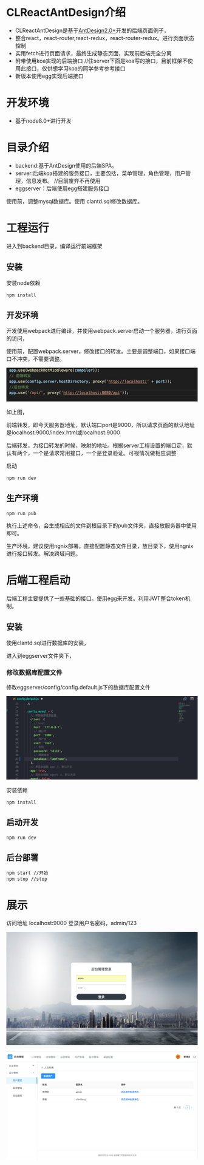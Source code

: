 # CLReactAntDesign介绍
* CLReactAntDesign是基于[AntDesign2.0+](https://ant.design/)开发的后端页面例子，
* 整合react，react-router,react-redux，react-router-redux。进行页面状态控制
* 实用fetch进行页面请求，最终生成静态页面，实现前后端完全分离
* 附带使用koa实现的后端接口   //住server下面是koa写的接口，目前框架不使用此接口，仅供想学习koa的同学参考参考接口
* 新版本使用egg实现后端接口
 
# 开发环境
* 基于node8.0+进行开发

# 目录介绍
* backend:基于AntDesign使用的后端SPA。
* server:后端koa搭建的服务接口，主要包括，菜单管理，角色管理，用户管理，信息发布。 //目前废弃不再使用
* eggserver：后端使用egg搭建服务接口

使用前，调整mysql数据库。使用 clantd.sql修改数据库。

# 工程运行
进入到backend目录，编译运行前端框架

## 安装

安装node依赖

```
npm install

```

## 开发环境

开发使用webpack进行编译，并使用webpack.server启动一个服务器，进行页面的访问，

使用前，配置webpack.server，修改接口的转发。主要是调整端口，如果接口端口不冲突，不需要调整。

![](img/webpackserverconfig.png)

如上图，

前端转发，即今天服务器地址，默认端口port是9000，所以请求页面的默认地址是localhost:9000/index.html或localhost:9000

后端转发，为接口转发的时候，映射的地址。根据server工程设置的端口定，默认有两个，一个是请求常用接口，一个是登录验证。可视情况做相应调整

启动

```
npm run dev

```

## 生产环境

```
npm run pub

```

执行上述命令，会生成相应的文件到根目录下的pub文件夹，直接放服务器中使用即可。

生产环境，建议使用ngnix部署，直接配置静态文件目录，放目录下，使用ngnix进行接口转发。解决跨域问题。

# 后端工程启动

后端工程主要提供了一些基础的接口。使用egg来开发。利用JWT整合token机制。


## 安装

使用clantd.sql进行数据库的安装，

进入到eggserver文件夹下，

### 修改数据库配置文件

修改eggserver/config/config.default.js下的数据库配置文件

![](img/database.png)

安装依赖

```
npm install

```

## 启动开发

```
npm run dev

```

## 后台部署

```
npm start //开始
npm stop //stop

```


# 展示
访问地址 localhost:9000 登录用户名密码，admin/123

![](img/login.png)

![](img/b1.png)